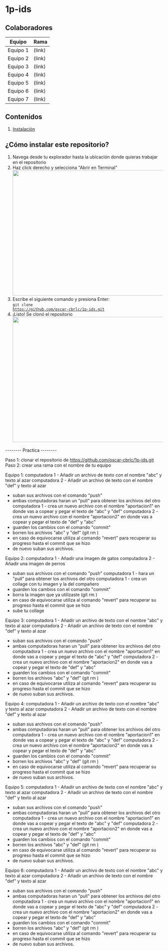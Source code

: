 # 1p-ids
## Colaboradores
| Equipo | Rama |
| ----------- | ----------- |
| Equipo 1 | (link) |
| Equipo 2 | (link) |
| Equipo 3 | (link) |
| Equipo 4 | (link) |
| Equipo 5 | (link) |
| Equipo 6 | (link) |
| Equipo 7 | (link) |

##  Contenidos
1. [Instalación](#Instalacion)

## ¿Cómo instalar este repositorio?<a name="Instalacion"></a>
1. Navega desde tu explorador hasta la ubicación donde quieras trabajar en el repositorio
2. Haz click derecho y selecciona "Abrir en Terminal"
<img src="https://github.com/oscar-cbrlc/1p-ids/assets/65133949/9d61d447-c01e-4d9c-b6df-952972289aea" width="600" height="400"></br>
3. Escribe el siguiente comando y presiona Enter: </br>
<code>git clone  https://github.com/oscar-cbrlc/1p-ids.git</code>
4. ¡Listo! Se clonó el repositorio
<img src="https://github.com/oscar-cbrlc/1p-ids/assets/65133949/bc889035-eb81-45d5-b540-13d050964257" width="600" height="400"></br>










-------- Practica --------


Paso 1: clonar el repositorio de https://github.com/oscar-cbrlc/1p-ids.git
Paso 2: crear una rama con el nombre de tu equipo

Equipo 1:
computadora 1 - Añadir un archivo de texto con el nombre "abc" y texto al azar
computadora 2 - Añadir un archivo de texto con el nombre "def" y texto al azar
- suban sus archivos con el comando "push"
- ambas computadoras haran un "pull" para obtener los archivos del otro
computadora 1 - crea un nuevo archivo con el nombre "aportacion1" en donde vas a copear y pegar el texto de "abc" y "def"
computadora 2 - crea un nuevo archivo con el nombre "aportacion2" en donde vas a copear y pegar el texto de "def" y "abc"
- guarden los cambios con el comando "commit"
- borren los archivos "abc" y "def" (git rm <archivo>)
- en caso de equivocarse utiliza al comando "revert" para recuperar su progreso hasta el commit que se hizo
- de nuevo suban sus archivos.



Equipo 2:
computadora 1 - Añadir una imagen de gatos
computadora 2 - Añadir una imagen de perros
- suban sus archivos con el comando "push"
computadora 1 - hara un "pull" para obtener los archivos del otro
computadora 1 - crea un collage con tu imagen y la del compañero
- guarden los cambios con el comando "commit"
- borra la imagen que ya utilizaste (git rm <archivo>)
- en caso de equivocarse utiliza al comando "revert" para recuperar su progreso hasta el commit que se hizo
- sube tu collage



Equipo 3:
computadora 1 - Añadir un archivo de texto con el nombre "abc" y texto al azar
computadora 2 - Añadir un archivo de texto con el nombre "def" y texto al azar
- suban sus archivos con el comando "push"
- ambas computadoras haran un "pull" para obtener los archivos del otro
computadora 1 - crea un nuevo archivo con el nombre "aportacion1" en donde vas a copear y pegar el texto de "abc" y "def"
computadora 2 - crea un nuevo archivo con el nombre "aportacion2" en donde vas a copear y pegar el texto de "def" y "abc"
- guarden los cambios con el comando "commit"
- borren los archivos "abc" y "def" (git rm <archivo>)
- en caso de equivocarse utiliza al comando "revert" para recuperar su progreso hasta el commit que se hizo
- de nuevo suban sus archivos.



Equipo 4:
computadora 1 - Añadir un archivo de texto con el nombre "abc" y texto al azar
computadora 2 - Añadir un archivo de texto con el nombre "def" y texto al azar
- suban sus archivos con el comando "push"
- ambas computadoras haran un "pull" para obtener los archivos del otro
computadora 1 - crea un nuevo archivo con el nombre "aportacion1" en donde vas a copear y pegar el texto de "abc" y "def"
computadora 2 - crea un nuevo archivo con el nombre "aportacion2" en donde vas a copear y pegar el texto de "def" y "abc"
- guarden los cambios con el comando "commit"
- borren los archivos "abc" y "def" (git rm <archivo>)
- en caso de equivocarse utiliza al comando "revert" para recuperar su progreso hasta el commit que se hizo
- de nuevo suban sus archivos.



Equipo 5:
computadora 1 - Añadir un archivo de texto con el nombre "abc" y texto al azar
computadora 2 - Añadir un archivo de texto con el nombre "def" y texto al azar
- suban sus archivos con el comando "push"
- ambas computadoras haran un "pull" para obtener los archivos del otro
computadora 1 - crea un nuevo archivo con el nombre "aportacion1" en donde vas a copear y pegar el texto de "abc" y "def"
computadora 2 - crea un nuevo archivo con el nombre "aportacion2" en donde vas a copear y pegar el texto de "def" y "abc"
- guarden los cambios con el comando "commit"
- borren los archivos "abc" y "def" (git rm <archivo>)
- en caso de equivocarse utiliza al comando "revert" para recuperar su progreso hasta el commit que se hizo
- de nuevo suban sus archivos.



Equipo 6:
computadora 1 - Añadir un archivo de texto con el nombre "abc" y texto al azar
computadora 2 - Añadir un archivo de texto con el nombre "def" y texto al azar
- suban sus archivos con el comando "push"
- ambas computadoras haran un "pull" para obtener los archivos del otro
computadora 1 - crea un nuevo archivo con el nombre "aportacion1" en donde vas a copear y pegar el texto de "abc" y "def"
computadora 2 - crea un nuevo archivo con el nombre "aportacion2" en donde vas a copear y pegar el texto de "def" y "abc"
- guarden los cambios con el comando "commit"
- borren los archivos "abc" y "def" (git rm <archivo>)
- en caso de equivocarse utiliza al comando "revert" para recuperar su progreso hasta el commit que se hizo
- de nuevo suban sus archivos.
